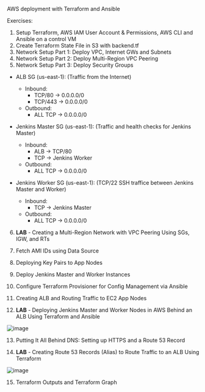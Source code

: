 AWS deployment with Terraform and Ansible

Exercises:

1. Setup Terraform, AWS IAM User Account & Permissions, AWS CLI and Ansible on a control VM
2. Create Terraform State File in S3 with backend.tf
3. Network Setup Part 1: Deploy VPC, Internet GWs and Subnets
4. Network Setup Part 2: Deploy Multi-Region VPC Peering
5. Network Setup Part 3: Deploy Security Groups
  - ALB SG (us-east-1): (Traffic from the Internet)
    - Inbound: 
      - TCP/80 -> 0.0.0.0/0
      - TCP/443 -> 0.0.0.0/0
    - Outbound: 
      - ALL TCP -> 0.0.0.0/0 

  - Jenkins Master SG (us-east-1): (Traffic and health checks for Jenkins Master)
    - Inbound: 
      - ALB -> TCP/80
      - TCP -> Jenkins Worker
    - Outbound: 
      - ALL TCP -> 0.0.0.0/0 

  - Jenkins Worker SG (us-east-1): (TCP/22 SSH traffice between Jenkins Master and Worker)
    - Inbound: 
      - TCP -> Jenkins Master
    - Outbound: 
      - ALL TCP -> 0.0.0.0/0 

6. **LAB** - Creating a Multi-Region Network with VPC Peering Using SGs, IGW, and RTs

7. Fetch AMI IDs using Data Source 

8. Deploying Key Pairs to App Nodes

9. Deploy Jenkins Master and Worker Instances

10. Configure Terraform Provisioner for Config Management via Ansible

11. Creating ALB and Routing Traffic to EC2 App Nodes

12. **LAB** - Deploying Jenkins Master and Worker Nodes in AWS Behind an ALB Using Terraform and Ansible

![image](https://user-images.githubusercontent.com/93227818/202844262-951f4307-0a34-44c2-bd2d-a3398199bf17.png)

13. Putting It All Behind DNS: Setting up HTTPS and a Route 53 Record

14. **LAB** - Creating Route 53 Records (Alias) to Route Traffic to an ALB Using Terraform

![image](https://user-images.githubusercontent.com/93227818/202844419-c61eb6b0-fbb9-4019-bd3f-747c40865481.png)

15. Terraform Outputs and Terraform Graph
